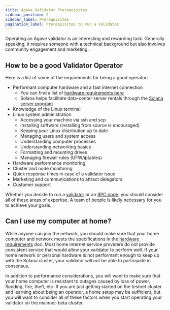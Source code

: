 ```yaml
---
title: Agave Validator Prerequisites
sidebar_position: 2
sidebar_label: Prerequisites
pagination_label: Prerequisites to run a Validator
---
```


Operating an Agave validator is an interesting and rewarding task. Generally speaking, it requires someone with a technical background but also involves community engagement and marketing.

## How to be a good Validator Operator

Here is a list of some of the requirements for being a good operator:

- Performant computer hardware and a fast internet connection
  - You can find a list of [hardware requirements here](./requirements.md)
  - Solana helps facilitate data-center server rentals through the [Solana server program](https://solana.foundation/server-program)
- Knowledge of the Linux terminal
- Linux system administration
  - Accessing your machine via ssh and scp
  - Installing software (installing from source is encouraged)
  - Keeping your Linux distribution up to date
  - Managing users and system access
  - Understanding computer processes
  - Understanding networking basics
  - Formatting and mounting drives
  - Managing firewall rules (UFW/iptables)
- Hardware performance monitoring
- Cluster and node monitoring
- Quick response times in case of a validator issue
- Marketing and communications to attract delegators
- Customer support

Whether you decide to run a [validator](../what-is-a-validator.md) or an [RPC node](../what-is-an-rpc-node.md), you should consider all of these areas of expertise. A team of people is likely necessary for you to achieve your goals.

## Can I use my computer at home?

While anyone can join the network, you should make sure that your home computer and network meets the specifications in the [hardware requirements](./requirements.md) doc. Most home internet service providers do not provide consistent service that would allow your validator to perform well. If your home network or personal hardware is not performant enough to keep up with the Solana cluster, your validator will not be able to participate in consensus.

In addition to performance considerations, you will want to make sure that your home computer is resistant to outages caused by loss of power, flooding, fire, theft, etc. If you are just getting started on the testnet cluster and learning about being an operator, a home setup may be sufficient, but you will want to consider all of these factors when you start operating your validator on the mainnet-beta cluster.
